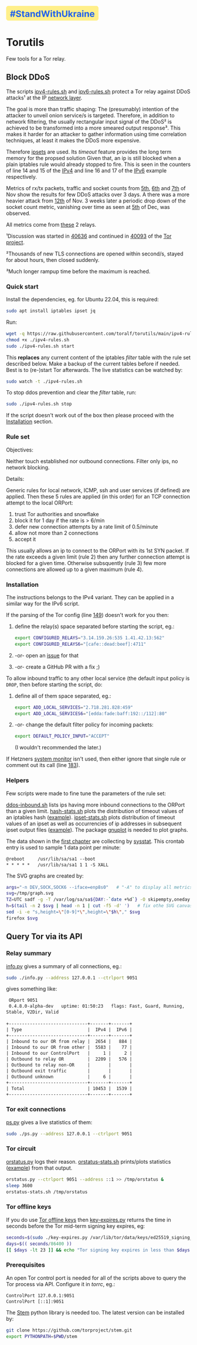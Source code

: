 [![StandWithUkraine](https://raw.githubusercontent.com/vshymanskyy/StandWithUkraine/main/badges/StandWithUkraine.svg)](https://github.com/vshymanskyy/StandWithUkraine/blob/main/docs/README.md)

# Torutils

Few tools for a Tor relay.

## Block DDoS

The scripts [ipv4-rules.sh](./ipv4-rules.sh) and [ipv6-rules.sh](./ipv6-rules.sh) protect a Tor relay
against DDoS attacks¹ at the IP [network layer](https://upload.wikimedia.org/wikipedia/commons/3/37/Netfilter-packet-flow.svg).

The goal is more than traffic shaping:
The (presumably) intention of the attacker to unveil onion service/s is targeted.
Therefore, in addition to network filtering, the usually rectangular input signal of the DDoS²
is achieved to be transformed into a more smeared output response³.
This makes it harder for an attacker to gather information using time correlation techniques,
at least it makes the DDoS more expensive.

Therefore [ipsets](https://ipset.netfilter.org) are used.
Its _timeout_ feature provides the long term memory for the propsed solution
Given that, an ip is still blocked when a plain iptables rule would already stopped to fire.
This is seen in the counters of line 14 and 15 of the [IPv4](./doc/iptables-L.txt#L14)
and line 16 and 17 of the [IPv6](./doc/ip6tables-L.txt#L16) example respectively.

Metrics of rx/tx packets, traffic and socket counts from [5th](./doc/network-metric-Nov-5th.svg),
[6th](./doc/network-metric-Nov-6th.svg) and [7th](./doc/network-metric-Nov-7th.svg) of Nov
show the results for few DDoS attacks over 3 days.
A there was a more heavier attack from [12th](./doc/network-metric-Nov-12th.svg) of Nov.
3 weeks later a periodic drop down of the socket count metric, vanishing over time as seen at
[5th](./doc/network-metric-Dec-05th.svg) of Dec, was observed.

All metrics come from [these](https://metrics.torproject.org/rs.html#search/65.21.94.13) 2 relays.

¹Discussion was started in [40636](https://gitlab.torproject.org/tpo/core/tor/-/issues/40636) and
continued in [40093](https://gitlab.torproject.org/tpo/community/support/-/issues/40093#note_2841393)
of the [Tor project](https://www.torproject.org/).

²Thousands of new TLS connections are opened within second/s, stayed for about hours, then closed suddenly.

³Much longer rampup time before the maximum is reached.

### Quick start

Install the dependencies, eg. for Ubuntu 22.04, this is required:

```bash
sudo apt install iptables ipset jq
```

Run:

```bash
wget -q https://raw.githubusercontent.com/toralf/torutils/main/ipv4-rules.sh -O ipv4-rules.sh
chmod +x ./ipv4-rules.sh
sudo ./ipv4-rules.sh start
```

This **replaces** any current content of the iptables _filter_ table with the rule set described below.
Make a backup of the current tables before if needed.
Best is to (re-)start Tor afterwards.
The live statistics can be watched by:

```bash
sudo watch -t ./ipv4-rules.sh
```

To stop ddos prevention and clear the _filter_ table, run:

```bash
sudo ./ipv4-rules.sh stop
```

If the script doesn't work out of the box then please proceed with the [Installation](#installation) section.

### Rule set

Objectives:

Neither touch established nor outbound connections.
Filter only ips, no network blocking.

Details:

Generic rules for local network, ICMP, ssh and user services (if defined) are applied.
Then these 5 rules are applied (in this order) for an TCP connection attempt to the local ORPort:

1. trust Tor authorities and snowflake
1. block it for 1 day if the rate is > 6/min
1. defer new connection attempts by a rate limit of 0.5/minute
1. allow not more than 2 connections
1. accept it

This usually allows an ip to connect to the ORPort with its 1st SYN packet.
If the rate exceeds a given limit (rule 2) then any further connection attempt is blocked for a given time.
Otherwise subsquently (rule 3) few more connections are allowed up to a given maximum (rule 4).

### Installation

The instructions belongs to the IPv4 variant.
They can be applied in a similar way for the IPv6 script.

If the parsing of the Tor config (line [149](ipv4-rules.sh#L149)) doesn't work for you then:

1. define the relay(s) space separated before starting the script, eg.:

    ```bash
    export CONFIGURED_RELAYS="3.14.159.26:535 1.41.42.13:562"
    export CONFIGURED_RELAYS6="[cafe::dead:beef]:4711"
    ```

1. -or- open an [issue](https://github.com/toralf/torutils/issues) for that

1. -or- create a GitHub PR with a fix ;)

To allow inbound traffic to any other local service (the default input policy is `DROP`,
then before starting the script, do:

1. define all of them space separated, eg.:

    ```bash
    export ADD_LOCAL_SERVICES="2.718.281.828:459"
    export ADD_LOCAL_SERVICES6="[edda:fade:baff:192::/112]:80"
    ```

1. -or- change the default filter policy for incoming packets:

    ```bash
    export DEFAULT_POLICY_INPUT="ACCEPT"
    ```

    (I wouldn't recommended the later.)

If Hetzners [system monitor](https://docs.hetzner.com/robot/dedicated-server/security/system-monitor/) isn't used,
then either ignore that single rule or comment out its call (line [183](ipv4-rules.sh#L183)).

### Helpers

Few scripts were made to fine tune the parameters of the rule set:

[ddos-inbound.sh](./ddos-inbound.sh) lists ips having more inbound connections to the ORPort than a given limit.
[hash-stats.sh](./hash-stats.sh) plots the distribution of timeout values of an iptables hash ([example](./doc/hash-stats.sh.txt)).
[ipset-stats.sh](./ipset-stats.sh) plots distribution of timeout values of an ipset as well as occurrencies of ip addresses in subsequent ipset output files ([example](./doc/ipset-stats.sh.txt)).
The package [gnuplot](http://www.gnuplot.info/) is needed to plot graphs.

The data shown in the [first chapter](#block-ddos) are collecting by [sysstat]((http://sebastien.godard.pagesperso-orange.fr/)).
This crontab entry is used to sample 1 data point per minute:

```crontab
@reboot     /usr/lib/sa/sa1 --boot
* * * * *   /usr/lib/sa/sa1 1 1 -S XALL
```

The SVG graphs are created by:

```bash
args="-n DEV,SOCK,SOCK6 --iface=enp8s0"   # "-A" to display all metrics
svg=/tmp/graph.svg
TZ=UTC sadf -g -T /var/log/sa/sa${DAY:-`date +%d`} -O skipempty,oneday -- $args > $svg
h=$(tail -n 2 $svg | head -n 1 | cut -f5 -d' ')   # fix othe SVG canvas size
sed -i -e "s,height=\"[0-9]*\",height=\"$h\"," $svg
firefox $svg
```

## Query Tor via its API

### Relay summary

[info.py](./info.py) gives a summary of all connections, eg.:

```bash
sudo ./info.py --address 127.0.0.1 --ctrlport 9051
```

gives something like:

```console
 ORport 9051
 0.4.8.0-alpha-dev   uptime: 01:50:23   flags: Fast, Guard, Running, Stable, V2Dir, Valid

+------------------------------+-------+-------+
| Type                         |  IPv4 |  IPv6 |
+------------------------------+-------+-------+
| Inbound to our OR from relay |  2654 |   884 |
| Inbound to our OR from other |  5583 |    77 |
| Inbound to our ControlPort   |     1 |     2 |
| Outbound to relay OR         |  2209 |   576 |
| Outbound to relay non-OR     |       |       |
| Outbound exit traffic        |       |       |
| Outbound unknown             |     6 |       |
+------------------------------+-------+-------+
| Total                        | 10453 |  1539 |
+------------------------------+-------+-------+
```

### Tor exit connections

[ps.py](./ps.py) gives a live statistics of them:

```bash
sudo ./ps.py --address 127.0.0.1 --ctrlport 9051
```

### Tor circuit

[orstatus.py](./orstatus.py) logs their reason.
[orstatus-stats.sh](./orstatus-stats.sh) prints/plots statistics ([example](./doc/orstatus-stats.sh.txt)) from that output.

```bash
orstatus.py --ctrlport 9051 --address ::1 >> /tmp/orstatus &
sleep 3600
orstatus-stats.sh /tmp/orstatus
```

### Tor offline keys

If you do use [Tor offline keys](https://support.torproject.org/relay-operators/offline-ed25519/)
then [key-expires.py](./key-expires.py) returns the time in seconds before the Tor mid-term signing key expires, eg:

```bash
seconds=$(sudo ./key-expires.py /var/lib/tor/data/keys/ed25519_signing_cert)
days=$(( seconds/86400 ))
[[ $days -lt 23 ]] && echo "Tor signing key expires in less than $days day(s)"
```

### Prerequisites

An open Tor control port is needed for all of the scripts above to query the Tor process via API.
Configure it in _torrc_, eg.:

```console
ControlPort 127.0.0.1:9051
ControlPort [::1]:9051
```

The [Stem](https://stem.torproject.org/index.html) python library is needed too.
The latest version can be installed by:

```bash
git clone https://github.com/torproject/stem.git
export PYTHONPATH=$PWD/stem
```

